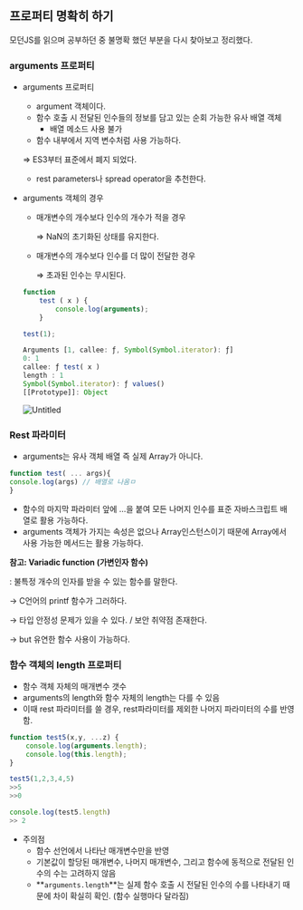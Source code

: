 ## 프로퍼티 명확히 하기

모던JS를 읽으며 공부하던 중 불명확 했던 부분을 다시 찾아보고 정리했다.

### arguments 프로퍼티

- arguments 프로퍼티
    - argument 객체이다.
    - 함수 호출 시 전달된 인수들의 정보를 담고 있는 순회 가능한 유사 배열 객체
        - 배열 메소드 사용 불가
    - 함수 내부에서 지역 변수처럼 사용 가능하다.
    
    ⇒ ES3부터 표준에서 폐지 되었다.
    
    - rest parameters나 spread operator을 추천한다.

- arguments 객체의 경우
    - 매개변수의 개수보다 인수의 개수가 적을 경우
        
        ⇒ NaN의 초기화된 상태를 유지한다.
        
    - 매개변수의 개수보다 인수를 더 많이 전달한 경우
        
        ⇒ 초과된 인수는 무시된다.
        
    
    ```jsx
    function
        test ( x ) {
            console.log(arguments);
        }
    
    test(1);
    
    Arguments [1, callee: ƒ, Symbol(Symbol.iterator): ƒ]
    0: 1
    callee: ƒ test( x )
    length : 1
    Symbol(Symbol.iterator): ƒ values()
    [[Prototype]]: Object
    ```
    
    ![Untitled](https://prod-files-secure.s3.us-west-2.amazonaws.com/1fcbd54e-6277-4655-8669-3452a3707af6/1249f9a5-8117-4305-a3ea-2063f40cd963/Untitled.png)
    

### Rest 파라미터

- arguments는 유사 객체 배열 즉 실제 Array가 아니다.

```jsx
function test( ... args){
console.log(args) // 배열로 나옴ㅁ
}
```

- 함수의 마지막 파라미터 앞에 …을 붙여 모든 나머지 인수를 표준 자바스크립트 배열로 활용 가능하다.
- arguments 객체가 가지는 속성은 없으나 Array인스턴스이기 때문에 Array에서 사용 가능한 메서드는 활용 가능하다.

**참고: Variadic function (가변인자 함수)**

: 불특정 개수의 인자를 받을 수 있는 함수를 말한다.

→ C언어의 printf 함수가 그러하다.

→ 타입 안정성 문제가 있을 수 있다. / 보안 취약점 존재한다.

→ but 유연한 함수 사용이 가능하다.

### 함수 객체의 length 프로퍼티

- 함수 객체 자체의 매개변수 갯수
- arguments의 length와 함수 자체의 length는 다를 수 있음
- 이때 rest 파라미터를 쓸 경우, rest파라미터를 제외한 나머지 파라미터의 수를 반영함.

```jsx
function test5(x,y, ...z) {
    console.log(arguments.length);
    console.log(this.length);
}

test5(1,2,3,4,5)
>>5
>>0

console.log(test5.length)
>> 2
```

- 주의점
    - 함수 선언에서 나타난 매개변수만을 반영
    - 기본값이 할당된 매개변수, 나머지 매개변수, 그리고 함수에 동적으로 전달된 인수의 수는 고려하지 않음
    - **`arguments.length`**는 실제 함수 호출 시 전달된 인수의 수를 나타내기 때문에 차이 확실히 확인. (함수 실행마다 달라짐)